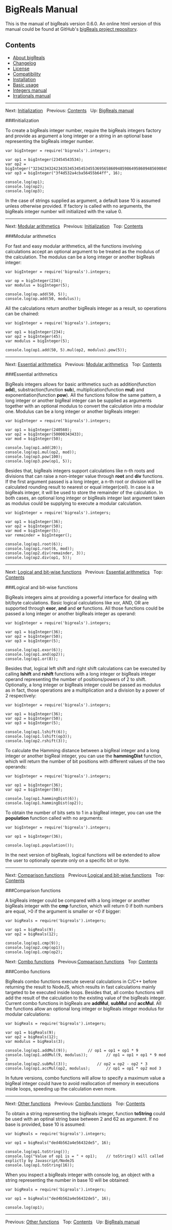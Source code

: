 # BigReals Manual

This is the manual of bigReals version 0.6.0. An online html version of this manual could be
found at GitHub's [bigReals project repository](https://github.com/dfmadrid/bigreals/doc/manual.md).

## <a name="contents">Contents</a>

*   [About bigReals](#about)
*   [Changelog](#changelog)
*   [License](#license)
*   [Compatibility](#compatibility)
*   [Installation](#installation)
*   [Basic usage](#basic)
*   [Integers manual](#integers)
*   [Irrationals manual](#irrationals)

***
Next: [Initialization](#initialization)&nbsp;&nbsp;&nbsp;Previous: [Contents](#top)&nbsp;&nbsp;&nbsp;Up: [BigReals manual](manual.md)

###<a name="initialization">Initialization</a>

To create a bigReals integer number, require the bigReals integers factory and provide as argument a long integer or a string in an optional base
representing the bigReals integer number. 

    var bigInteger = require('bigreals').integers;

    var op1 = bigInteger(23454543534);
    var op2 = bigInteger("323423432423435345345453455369565860948598649586094856908459608459864095864095864905594864985");
    var op3 = bigInteger("3f4d532a4cba56455b64ff", 16);

    console.log(op1);
    console.log(op2);
    console.log(op3);

In the case of strings supplied as argument, a default base 10 is assumed unless otherwise provided. If factory is called with no
arguments, the bigReals integer number will initialized with the value 0.

***
Next: [Modular arithmetics](#modular)&nbsp;&nbsp;&nbsp;Previous: [Initialization](#initialization)&nbsp;&nbsp;&nbsp;Top: [Contents](#contents)

###<a name="modular">Modular arithmetics</a>

For fast and easy modular arithmetics, all the functions involving calculations accept an optional argument to be treated as the
modulus of the calculation. The modulus can be a long integer or another bigReals integer:

    var bigInteger = require('bigreals').integers;

    var op = bigInteger(234);
    var modulus = bigInteger(5);

    console.log(op.add(50, 5));
    console.log(op.add(50, modulus));

All the calculations return another bigReals integer as a result, so operations can be chained:


    var bigInteger = require('bigreals').integers;

    var op1 = bigInteger(234);
    var op2 = bigInteger(45);
    var modulus = bigInteger(5);

    console.log(op1.add(50, 5).mul(op2, modulus).pow(5));

***
Next: [Essential arithmetics](#arithmetics)&nbsp;&nbsp;&nbsp;Previous: [Modular arithmetics](#modular)&nbsp;&nbsp;&nbsp;Top: [Contents](#contents)

###<a name="arithmetics">Essential arithmetics</a>

BigReals integers allows for basic arithmetics such as addition(function **add**), substraction(function **sub**), multiplication(function **mul**) and
exponentiation(function **pow**). All the functions follow the same pattern, a long integer or another bigReal integer can be supplied as arguments together
with an optional modulus to convert the calculation into a modular one. Modulus can be a long integer or another bigReals integer:

    var bigInteger = require('bigreals').integers;
    
    var op1 = bigInteger(240560);
    var op2 = bigInteger(50000343433);
    var mod = bigInteger(50);
     
    console.log(op1.add(20));
    console.log(op1.mul(op2, mod));
    console.log(op3.pow(100);
    console.log(op3.pow(op1, 5));

Besides that, bigReals integers support calculations like n-th roots and divisions that can raise a non-integer value through **root** and **div** functions.
If the first argument passed is a long integer, a n-th root or division will be calculated rounding result to nearest or equal integer(ceil). In case is
a bigReals integer, it will be used to store the remainder of the calculation. In both cases, an optional long integer or bigReals integer last argument
taken as modulus could be supplying to execute a modular calculation.
    
    var bigInteger = require('bigreals').integers;
    
    var op1 = bigInteger(36);
    var op2 = bigInteger(50);
    var mod = bigInteger(5);
    var remainder = bigInteger();
 
    console.log(op1.root(6));
    console.log(op1.root(6, mod));
    console.log(op2.div(remainder, 3));
    console.log(op2.div(op1, 5));

    
***
Next: [Logical and bit-wise functions](#logical)&nbsp;&nbsp;&nbsp;Previous: [Essential arithmetics](#arithmetics)&nbsp;&nbsp;&nbsp;Top: [Contents](#contents)

###<a name="logical">Logical and bit-wise functions</a>

BigReals integers aims at providing a powerful interface for dealing with bit/byte calculations. Basic logical calculations like xor, AND, OR are supported
through **exor**, **and** and **or** functions. All those functions could be passed a long integer or another bigReals integer as operand:

    var bigInteger = require('bigreals').integers;
    
    var op1 = bigInteger(36);
    var op2 = bigInteger(50);
    var op3 = bigInteger(5);
 
    console.log(op1.exor(6));
    console.log(op1.and(op2));
    console.log(op1.or(8));

Besides that, logical left shift and right shift calculations can be executed by calling **lshift** and **rshift** functions with a long integer or bigReals
integer operand representing the number of positions/powers of 2 to shift. Optionally, a long integer or bigReals integer could be passed as modulus as
in fact, those operations are a multiplication and a division by a power of 2 respectively:

    var bigInteger = require('bigreals').integers;
    
    var op1 = bigInteger(36);
    var op2 = bigInteger(50);
    var op3 = bigInteger(5);
 
    console.log(op1.lshift(6));
    console.log(op1.lshift(op3));
    console.log(op2.rshift(3));

To calculate the Hamming distance between a bigReal integer and a long integer or another bigReal integer, you can use the **hammingDist** function, which
will return the number of bit positions with different values of the two operands:

    var bigInteger = require('bigreals').integers;
    
    var op1 = bigInteger(36);
    var op2 = bigInteger(50);
 
    console.log(op1.hammingDist(6));
    console.log(op1.hammingDist(op2));

To obtain the number of bits sets to 1 in a bigReal integer, you can use the **population** function called with no arguments:


    var bigInteger = require('bigreals').integers;
    
    var op1 = bigInteger(36);
 
    console.log(op1.population());

In the next version of bigReals, logical functions will be extended to allow the user to optionally operate only on a specific bit or byte.
    
***
Next: [Comparison functions](#comparison)&nbsp;&nbsp;&nbsp;Previous:[Logical and bit-wise functions](#logical)&nbsp;&nbsp;&nbsp;Top: [Contents](#contents)

###<a name="comparison">Comparison functions</a>

A bigReals integer could be compared with a long integer or another bigReals integer with the **cmp** function, which will return 0 if both numbers
are equal, >0 if the argument is smaller or <0 if bigger:

    var bigReals = require('bigreals').integers;

    var op1 = bigReals(9);
    var op2 = bigReals(12);
    
    console.log(op1.cmp(9));
    console.log(op2.cmp(op1));
    console.log(op1.cmp(op2);

Next: [Combo functions](#combos)&nbsp;&nbsp;&nbsp;Previous:[Comparison functions](#comparison)&nbsp;&nbsp;&nbsp;Top: [Contents](#contents)

###<a name="combos">Combo functions</a>

BigReals combo functions execute several calculations in C/C++ before returning the result to NodeJS, which results in fast calculations mainly
targeted to be executed inside loops. Besides that, all combo functions will add the result of the calculation to the existing value of the
bigReals integer. Current combo functions in bigReals are **addMul**, **subMul** and **accMul**. All the functions allow an optional long
integer or bigReals integer modulus for modular calculations:

    var bigReals = require('bigreals').integers;

    var op1 = bigReals(9);
    var op2 = bigReals(12);
    var modulus = bigReals(3);

    console.log(op1.addMul(9));			// op1 = op1 + op1 * 9
    console.log(op1.addMul(9, modulus));    	// op1 = op1 + op1 * 9 mod 3 
    console.log(op2.subMul(3));         	// op2 = op2 - op2 * 3
    console.log(op1.accMul(op2, modulus);   	// op1 = op1 * op2 mod 3

In future versions, combo functions will allow to specify a maximum value a bigReal integer could have to avoid reallocation of memory in executions
inside loops, speeding up the calculation even more.

***
Next: [Other functions](#other)&nbsp;&nbsp;&nbsp;Previous: [Combo functions](#combos)&nbsp;&nbsp;&nbsp;Top: [Contents](#contents)

To obtain a string representing the bigReals integer, function **toString** could be used with an optinal string base between 2 and 62
as argument. If no base is provided, base 10 is assumed:


    var bigReals = require('bigreals').integers;

    var op1 = bigReals("ded4b562a4e56432de5", 16);
 
    console.log(op1.toString());
    console.log("Value of op1 is = " + op1);	// toString() will called explictly by Javascript/NodeJS
    console.log(op1.toString(16));

When you inspect a bigReals integer with console log, an object with a string representing the number in base 10 will be obtained:
 
    var bigReals = require('bigreals').integers;

    var op1 = bigReals("ded4b562a4e56432de5", 16);
 
    console.log(op1);

***
Previous: [Other functions](#other)&nbsp;&nbsp;&nbsp;Top: [Contents](#contents)&nbsp;&nbsp;&nbsp;Up: [BigReals manual](manual.md)
